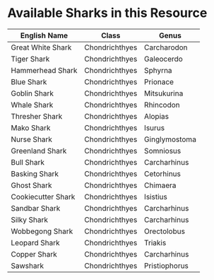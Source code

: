 # Available Sharks in this Resource

| English Name         | Class           | Genus         |
|----------------------|-----------------|--------------|
| Great White Shark    | Chondrichthyes  | Carcharodon  |
| Tiger Shark          | Chondrichthyes  | Galeocerdo   |
| Hammerhead Shark     | Chondrichthyes  | Sphyrna      |
| Blue Shark           | Chondrichthyes  | Prionace     |
| Goblin Shark         | Chondrichthyes  | Mitsukurina  |
| Whale Shark          | Chondrichthyes  | Rhincodon    |
| Thresher Shark       | Chondrichthyes  | Alopias      |
| Mako Shark           | Chondrichthyes  | Isurus       |
| Nurse Shark          | Chondrichthyes  | Ginglymostoma|
| Greenland Shark      | Chondrichthyes  | Somniosus    |
| Bull Shark           | Chondrichthyes  | Carcharhinus |
| Basking Shark        | Chondrichthyes  | Cetorhinus   |
| Ghost Shark          | Chondrichthyes  | Chimaera     |
| Cookiecutter Shark   | Chondrichthyes  | Isistius     |
| Sandbar Shark        | Chondrichthyes  | Carcharhinus |
| Silky Shark          | Chondrichthyes  | Carcharhinus |
| Wobbegong Shark      | Chondrichthyes  | Orectolobus  |
| Leopard Shark        | Chondrichthyes  | Triakis      |
| Copper Shark         | Chondrichthyes  | Carcharhinus |
| Sawshark             | Chondrichthyes  | Pristiophorus|
